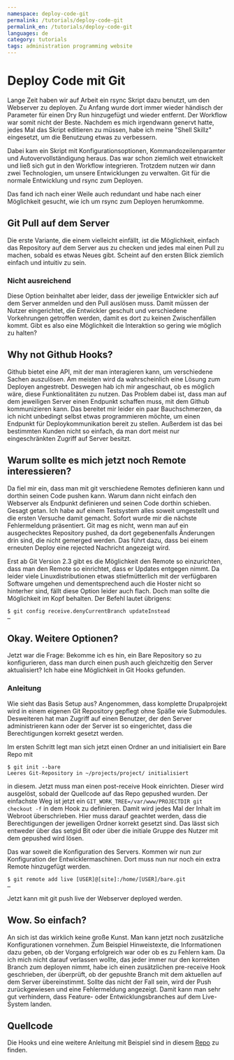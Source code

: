 ```yaml
---
namespace: deploy-code-git
permalink: /tutorials/deploy-code-git
permalink_en: /tutorials/deploy-code-git
languages: de
category: tutorials
tags: administration programming website
---
```


# Deploy Code mit Git

Lange Zeit haben wir auf Arbeit ein rsync Skript dazu benutzt, um den Webserver zu deployen.
Zu Anfang wurde dort immer wieder händisch der Parameter für einen Dry Run hinzugefügt und wieder entfernt.
Der Workflow war somit nicht der Beste.
Nachdem es mich irgendwann genervt hatte, jedes Mal das Skript editieren zu müssen, habe ich meine "Shell Skillz" eingesetzt, um die Benutzung etwas zu verbessern.

Dabei kam ein Skript mit Konfigurationsoptionen, Kommandozeilenparamter und Autovervollständigung heraus.
Das war schon ziemlich weit etnwickelt und ließ sich gut in den Workflow integrieren.
Trotzdem nutzen wir dann zwei Technologien, um unsere Entwicklungen zu verwalten.
Git für die normale Entwicklung und rsync zum Deployen.

Das fand ich nach einer Weile auch redundant und habe nach einer Möglichkeit gesucht, wie ich um rsync zum Deployen herumkomme.

## Git Pull auf dem Server

Die erste Variante, die einem vielleicht einfällt, ist die Möglichkeit, einfach das Repository auf dem Server aus zu checken und jedes mal einen Pull zu machen, sobald es etwas Neues gibt.
Scheint auf den ersten Blick ziemlich einfach und intuitiv zu sein.

### Nicht ausreichend

Diese Option beinhaltet aber leider, dass der jeweilige Entwickler sich auf dem Server anmelden und den Pull auslösen muss.
Damit müssen der Nutzer eingerichtet, die Entwickler geschult und verschiedene Vorkehrungen getroffen werden, damit es dort zu keinen Zwischenfällen kommt.
Gibt es also eine Möglichkeit die Interaktion so gering wie möglich zu halten?

## Why not Github Hooks?

Github bietet eine API, mit der man interagieren kann, um verschiedene Sachen auszulösen.
Am meisten wird da wahrscheinlich eine Lösung zum Deployen angestrebt.
Deswegen hab ich mir angeschaut, ob es möglich wäre, diese Funktionalitäten zu nutzen.
Das Problem dabei ist, dass man auf dem jeweiligen Server einen Endpunkt schaffen muss, mit dem Github kommunizieren kann.
Das bereitet mir leider ein paar Bauchschmerzen, da ich nicht unbedingt selbst etwas programmieren möchte, um einen Endpunkt für Deploykommunikation bereit zu stellen.
Außerdem ist das bei bestimmten Kunden nicht so einfach, da man dort meist nur eingeschränkten Zugriff auf Server besitzt.

## Warum sollte es mich jetzt noch Remote interessieren?

Da fiel mir ein, dass man mit git verschiedene Remotes definieren kann und dorthin seinen Code pushen kann.
Warum dann nicht einfach den Webserver als Endpunkt definieren und seinen Code dorthin schieben.
Gesagt getan.
Ich habe auf einem Testsystem alles soweit umgestellt und die ersten Versuche damit gemacht.
Sofort wurde mir die nächste Fehlermeldung präsentiert.
Git mag es nicht, wenn man auf ein ausgechecktes Repository pushed, da dort gegebenenfalls Änderungen drin sind, die nicht gemerged werden.
Das führt dazu, dass bei einem erneuten Deploy eine rejected Nachricht angezeigt wird.

Erst ab Git Version 2.3 gibt es die Möglichkeit den Remote so einzurichten, dass man den Remote so einrichtet, dass er Updates entgegen nimmt.
Da leider viele Linuxdistributionen etwas stiefmütterlich mit der verfügbaren Software umgehen und dementsprechend auch die Hoster nicht so hinterher sind, fällt diese Option leider auch flach.
Doch man sollte die Möglichkeit im Kopf behalten.
Der Befehl lautet übrigens:

```ShellSession
$ git config receive.denyCurrentBranch updateInstead
…
```

## Okay. Weitere Optionen?

Jetzt war die Frage:
Bekomme ich es hin, ein Bare Repository so zu konfigurieren, dass man durch einen push auch gleichzeitig den Server aktualisiert?
Ich habe eine Möglichkeit in Git Hooks gefunden.

### Anleitung

Wie sieht das Basis Setup aus?
Angenommen, dass komplette Drupalprojekt wird in einem eigenen Git Repository gepflegt ohne Späße wie Submodules.
Desweiteren hat man Zugriff auf einen Benutzer, der den Server administrieren kann oder der Server ist so eingerichtet, dass die Berechtigungen korrekt gesetzt werden.

Im ersten Schritt legt man sich jetzt einen Ordner an und initialisiert ein Bare Repo mit

```ShellSession
$ git init --bare
Leeres Git-Repository in ~/projects/project/ initialisiert
```

in diesem.
Jetzt muss man einen post-receive Hook einrichten.
Dieser wird ausgelöst, sobald der Quellcode auf das Repo gepushed wurden.
Der einfachste Weg ist jetzt ein `GIT_WORK_TREE=/var/www/PROJECTDIR git checkout -f` in dem Hook zu definieren.
Damit wird jedes Mal der Inhalt im Webroot überschrieben.
Hier muss darauf geachtet werden, dass die Berechtigungen der jeweiligen Ordner korrekt gesetzt sind.
Das lässt sich entweder über das setgid Bit oder über die initiale Gruppe des Nutzer mit dem gepushed wird lösen.

Das war soweit die Konfiguration des Servers.
Kommen wir nun zur Konfiguration der Entwicklermaschinen.
Dort muss nun nur noch ein extra Remote hinzugefügt werden.

```ShellSession
$ git remote add live [USER]@[site]:/home/[USER]/bare.git
…
```

Jetzt kann mit git push live der Webserver deployed werden.

## Wow. So einfach?

An sich ist das wirklich keine große Kunst.
Man kann jetzt noch zusätzliche Konfigurationen vornehmen.
Zum Beispiel Hinweistexte, die Informationen dazu geben, ob der Vorgang erfolgreich war oder ob es zu Fehlern kam.
Da ich mich nicht darauf verlassen wollte, das jeder immer nur den korrekten Branch zum deployen nimmt, habe ich einen zusätzlichen pre-receive Hook geschrieben, der überprüft, ob der gepushte Branch mit dem aktuellen auf dem Server übereinstimmt.
Sollte das nicht der Fall sein, wird der Push zurückgewiesen und eine Fehlermeldung angezeigt.
Damit kann man sehr gut verhindern, dass Feature- oder Entwicklungsbranches auf dem Live-System landen.

## Quellcode

Die Hooks und eine weitere Anleitung mit Beispiel sind in diesem [Repo][repo] zu finden.

[repo]: https://git.kepler.international/Marauder/git-hooks

